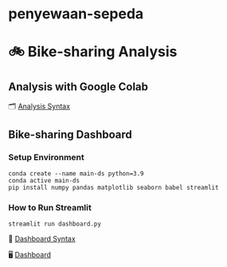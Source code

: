 # penyewaan-sepeda
# :bike: Bike-sharing Analysis
## Analysis with Google Colab
:card_index_dividers: [Analysis Syntax](https://github.com/syifaulainizahroh/penyewaan-sepeda/blob/main/notebook.ipynb)

## Bike-sharing Dashboard
### Setup Environment
```
conda create --name main-ds python=3.9
conda active main-ds
pip install numpy pandas matplotlib seaborn babel streamlit
```

### How to Run Streamlit
```
streamlit run dashboard.py
```
:link: [Dashboard Syntax](https://github.com/syifaulainizahroh/penyewaan-sepeda/blob/main/dashbboard.py)

:desktop_computer: [Dashboard](https://dashbboardpy-penyewaansepeda.streamlit.app/)
